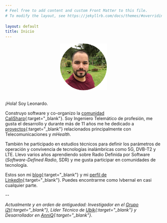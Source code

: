 ```yaml
---
# Feel free to add content and custom Front Matter to this file.
# To modify the layout, see https://jekyllrb.com/docs/themes/#overriding-theme-defaults

layout: default
title: Inicio
---
```


<center>
    <img src="/images/profile.png" height="150" />
    <br/><br/>
</center>

¡Hola! Soy Leonardo.

Construyo software y co-organizo la [comunidad CaliSharp](https://www.meetup.com/CaliSharpCO/){:target="_blank"}. Soy Ingeniero Telemático de profesión, me gusta el desarrollo y durante más de 11 años me he dedicado a [proyectos](/proyectos){:target="_blank"} relacionados principalmente con Telecomunicaciones y _mHealth_.

También he participado en estudios técnicos para definir los parámetros de operación y convivencia de tecnologías inalámbricas como 5G, DVB-T2 y LTE. Llevo varios años aprendiendo sobre Radio Definida por Software (_Software-Defined Radio_, SDR) y me gusta participar en comunidades de tecnología.

Estos son mi [blog](https://blog.lvbernal.com/){:target="_blank"} y mi [perfil de LinkedIn](https://www.linkedin.com/in/lvbernal/){:target="_blank"}. Puedes encontrarme como lvbernal en casi cualquier parte.

--

*Actualmente y en orden de antiguedad: Investigador en el [Grupo i2t](https://www.icesi.edu.co/investigaciones-publicaciones/grupos/452-grupo-de-informatica-y-telecomunicaciones){:target="_blank"}, Líder Técnico de [Ubik](https://ubiksystem.com){:target="_blank"} y Desarrollador en [AnniQ](https://www.anniq.ai/){:target="_blank"}.*
